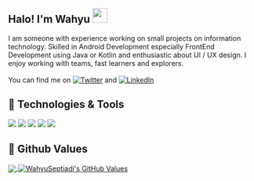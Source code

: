 ## Halo! I'm **Wahyu** <img src="https://raw.githubusercontent.com/iampavangandhi/iampavangandhi/master/gifs/Hi.gif" width="30px"></h2> 

I am someone with experience working on small projects on information technology. Skilled in Android Development especially FrontEnd Development using Java or Kotlin and enthusiastic about UI / UX design. I enjoy working with teams, fast learners and explorers. 
<br><br>You can find me on [![Twitter][1.1]][1] and [![LinkedIn][2.1]][2]

## 🔧 Technologies & Tools
![](https://img.shields.io/badge/Code-Kotlin-informational?style=flat&logo=kotlin&logoColor=white&color=1C68C5)
![](https://img.shields.io/badge/Code-Java-informational?style=flat&logo=java&logoColor=white&color=1C68C5)
![](https://img.shields.io/badge/OS-Linux-informational?style=flat&logo=linux&logoColor=white&color=1C68C5)
![](https://img.shields.io/badge/OS-Windows-informational?style=flat&logo=windows&logoColor=white&color=1C68C5)
![](https://img.shields.io/badge/OS-Android-informational?style=flat&logo=android&logoColor=white&color=1C68C5)

## 🌱 Github Values
<a href="https://github.com/WahyuSeptiadi/WahyuSeptiadi">
  <img align="center" src="https://github-readme-stats.vercel.app/api/top-langs/?username=wahyuseptiadi&layout=compact&hide=php,css,html&text_color=C9CACC&title_color=FFFFFF&icon_color=1C68C5&bg_color=0D1117" />
</a>
<a href="https://github.com/WahyuSeptiadi/WahyuSeptiadi">
  <img align="center" src="https://github-readme-stats.vercel.app/api?username=wahyuseptiadi&show_icons=true&line_height=20&count_private=false&text_color=C9CACC&title_color=FFFFFF&icon_color=1C68C5&bg_color=0D1117" alt="WahyuSeptiadi's GitHub Values" />
</a>

<!-- icons without padding -->
[1.1]: http://i.imgur.com/wWzX9uB.png (twitter)
[2.1]: https://raw.githubusercontent.com/MartinHeinz/MartinHeinz/master/linkedin-3-16.png (linkedIn)

<!-- links to your social media accounts -->
[1]: https://twitter.com/whysptd_
[2]: https://www.linkedin.com/in/wahyuseptiadi
